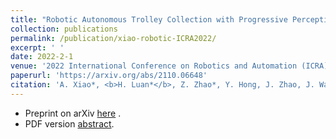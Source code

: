```yaml
---
title: "Robotic Autonomous Trolley Collection with Progressive Perception and Nonlinear Model Predictive Control"
collection: publications
permalink: /publication/xiao-robotic-ICRA2022/
excerpt: ' '
date: 2022-2-1
venue: '2022 International Conference on Robotics and Automation (ICRA). IEEE'
paperurl: 'https://arxiv.org/abs/2110.06648'
citation: 'A. Xiao*, <b>H. Luan*</b>, Z. Zhao*, Y. Hong, J. Zhao, J. Wang, M. Q.-H. Meng. &quot;Robotic autonomous trolley collection with progressive perception and nonlinear model predictive control.&quot; <i> International Conference on Robotics and Automation (ICRA)</i>, 2022. Accepted.'
---
```


-   Preprint on arXiv [here](https://arxiv.org/abs/2110.06648) . 
-   PDF version [abstract](/files/abstr-Xiao_robotic_ICRA2022.pdf). 

<!--

Recommended citation: A. Xiao\*, H. Luan\*, Z. Zhao\*, Y. Hong, J. Zhao, J. Wang, M. Q.-H. Meng. &quot;Robotic autonomous trolley collection with progressive perception and nonlinear model predictive control.&quot; <i> International Conference on Robotics and Automation (ICRA)</i>, 2022.

-->

